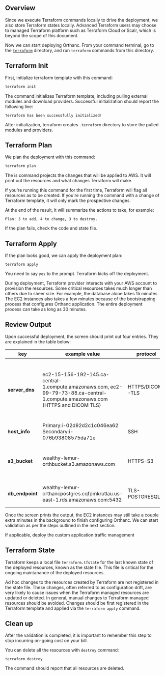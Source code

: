 
## Overview
Since we execute Terraform commands locally to drive the deployment, we also store Terraform states locally. Advanced Terraform users may choose to managed Terraform platform such as Terraform Cloud or Scalr, which is beyond the scope of this document. 

Now we can start deploying Orthanc. From your command terminal, go to the [`terraform`](https://github.com/digihunch/orthweb/tree/main/terraform) directory, and run `terraform` commands from this directory.

## Terraform Init
First, initialize terraform template with this command:
```sh
terraform init
```
The command initializes Terraform template, including pulling external modules and download providers. Successful initialization should report the following line: 

```
Terraform has been successfully initialized!
```

After initialization, terraform creates `.terraform` directory to store the pulled modules and providers.

## Terraform Plan
We plan the deployment with this command:

```sh
terraform plan
```

The is command projects the changes that will be applied to AWS. It will print out the resources and what changes Terraform will make.

If you're running this command for the first time, Terraform will flag all resources as to be created. If you're running the command with a change of Terraform template, it will only mark the prospective changes. 

At the end of the result, it will summarize the actions to take, for example:
```
Plan: 3 to add, 4 to change, 3 to destroy.
```
If the plan fails, check the code and state file.

## Terraform Apply

If the plan looks good, we can apply the deployment plan:
```
terraform apply
```
You need to say `yes` to the prompt. Terraform kicks off the deployment.  

During deployment, Terraform provider interacts with your AWS account to provision the resources. Some critical resources takes much longer than others due to sheer size. For example, the database alone takes 15 minutes. The EC2 instances also takes a few minutes because of the bootstrapping process that configures Orthanc application. The entire deployment process can take as long as 30 minutes.

## Review Output

Upon successful deployment, the screen should print out four entries. They are explained in the table below:

|key|example value|protocol|purpose|
|--|--|--|--|
|**server_dns**|ec2-15-156-192-145.ca-central-1.compute.amazonaws.com, ec2-99-79-73-88.ca-central-1.compute.amazonaws.com (HTTPS and DICOM TLS)|HTTPS/DICOM-TLS|Business traffic: HTTPS on port 443 and DICOM-TLS on port 11112. Reachable from the Internet.|
|**host_info**|Primary:i-02d92d2c1c046ea62    Secondary:i-076b93808575da71e|SSH|For management traffic. |
|**s3_bucket**|wealthy-lemur-orthbucket.s3.amazonaws.com|HTTPS-S3| For orthanc to store and fetch images. Access is restricted.|
|**db_endpoint**|wealthy-lemur-orthancpostgres.cqfpmkrutlau.us-east-1.rds.amazonaws.com:5432|TLS-POSTGRESQL| For orthanc to index data. Access is restricted.|

Once the screen prints the output, the EC2 instances may still take a couple extra minutes in the background to finish  configuring Orthanc. We can start validation as per the steps outlined in the next section. 

If applicable, deploy the custom application traffic management

## Terraform State
Terraform keeps a local file `terraform.tfstate` for the last known state of the deployed resources, known as the state file. This file is critical for the ongoing maintanance of the deployed resources.

Ad hoc changes to the resources created by Terraform are not registered in the state file. These changes, often referred to as configuration drift, are very likely to cause issues when the Terraform managed resources are updated or deleted. In general, manual changes to Terraform managed resources should be avoided. Changes should be first registered in the Terraform template and applied via the `terraform apply` command.

## Clean up
After the validation is completed, it is important to remember this step to stop incurring on-going cost on your bill.

You can delete all the resources with `destroy` command:
```
terraform destroy
```
The command should report that all resources are deleted.
